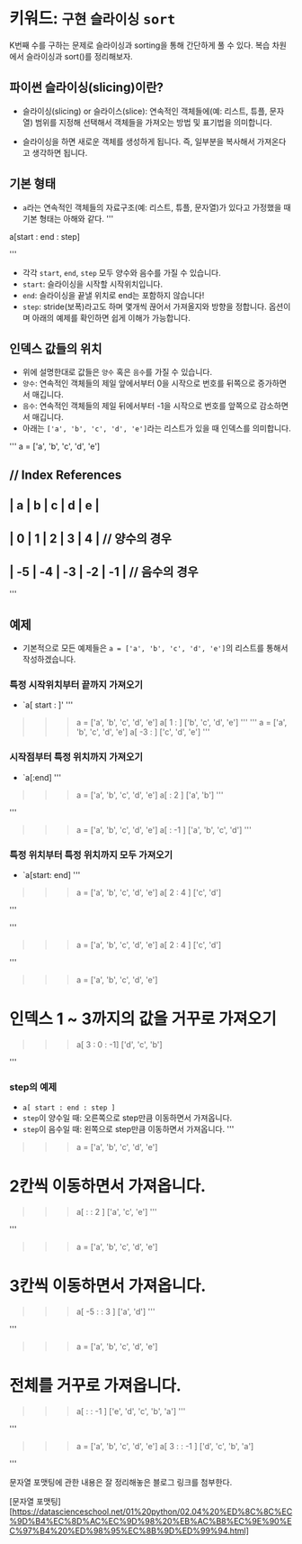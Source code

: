 # 키워드: `구현` `슬라이싱` `sort`
K번째 수를 구하는 문제로 슬라이싱과 sorting을 통해 간단하게 풀 수 있다.
복습 차원에서 슬라이싱과 sort()를 정리해보자.

## 파이썬 슬라이싱(slicing)이란?
- 슬라이싱(slicing) or 슬라이스(slice): 연속적인 객체들에(예: 리스트, 튜플, 문자열) 범위를 지정해 선택해서 객체들을 가져오는 방법 및 표기법을 의미합니다.

- 슬라이싱을 하면 새로운 객체를 생성하게 됩니다. 즉, 일부분을 복사해서 가져온다고 생각하면 됩니다.


## 기본 형태
- `a`라는 연속적인 객체들의  자료구조(예: 리스트, 튜플, 문자열)가 있다고 가정했을 때 기본 형태는 아해와 같다.
'''

a[start : end : step]

'''

- 각각 `start`, `end`, `step` 모두 양수와 음수를 가질 수 있습니다.
- `start`: 슬라이싱을 시작할 시작위치입니다.
- `end`: 슬라이싱을 끝낼 위치로 end는 포함하지 않습니다!
- `step`: stride(보폭)라고도 하며 몇개씩 끊어서 가져올지와 방향을 정합니다. 옵션이며 아래의 예제를 확인하면 쉽게 이해가 가능합니다.

## 인덱스 값들의 위치
- 위에 설명한대로 값들은 `양수` 혹은 `음수`를 가질 수 있습니다.
- `양수`: 연속적인 객체들의 제일 앞에서부터 0을 시작으로 번호를 뒤쪽으로 증가하면서 매깁니다.
- `음수`: 연속적인 객체들의 제일 뒤에서부터 -1을 시작으로 번호를 앞쪽으로 감소하면서 매깁니다.
- 아래는 `['a', 'b', 'c', 'd', 'e']`라는 리스트가 있을 때 인덱스를 의미합니다.

'''
a = ['a', 'b', 'c', 'd', 'e']

// Index References
-------------------------------
|  a  |  b  |  c  |  d  |  e  |
-------------------------------
|  0  |  1  |  2  |  3  |  4  |          // 양수의 경우
-------------------------------
| -5  | -4  | -3  | -2  | -1  |          // 음수의 경우
-------------------------------
'''

## 예제

- 기본적으로 모든 예제들은 `a = ['a', 'b', 'c', 'd', 'e']`의 리스트를 통해서 작성하겠습니다.

### 특정 시작위치부터 끝까지 가져오기
- `a[ start : ]'
'''
>>> a = ['a', 'b', 'c', 'd', 'e']
>>> a[ 1 :  ]
['b', 'c', 'd', 'e']
'''
'''
>>> a = ['a', 'b', 'c', 'd', 'e']
>>> a[ -3 :  ]
['c', 'd', 'e']
'''

### 시작점부터 특정 위치까지 가져오기
- `a[:end]
'''
>>> a = ['a', 'b', 'c', 'd', 'e']
>>> a[  : 2 ]
['a', 'b']
'''

'''
>>> a = ['a', 'b', 'c', 'd', 'e']
>>> a[  : -1 ]
['a', 'b', 'c', 'd']
'''

### 특정 위치부터 특정 위치까지 모두 가져오기
- `a[start: end]
'''
>>> a = ['a', 'b', 'c', 'd', 'e']
>>> a[ 2 : 4 ]
['c', 'd']

'''

'''
>>> a = ['a', 'b', 'c', 'd', 'e']
>>> a[ 2 : 4 ]
['c', 'd']

'''
>>> a = ['a', 'b', 'c', 'd', 'e']
# 인덱스 1 ~ 3까지의 값을 거꾸로 가져오기
>>> a[ 3 : 0 : -1]
['d', 'c', 'b']

'''

### step의 예제
- `a[ start : end : step ]`
- `step`이 양수일 때: 오른쪽으로 step만큼 이동하면서 가져옵니다.
- `step`이 음수일 때: 왼쪽으로 step만큼 이동하면서 가져옵니다.
'''
>>> a = ['a', 'b', 'c', 'd', 'e']
# 2칸씩 이동하면서 가져옵니다.
>>> a[ : : 2 ]
['a', 'c', 'e']
'''

'''
>>> a = ['a', 'b', 'c', 'd', 'e']
# 3칸씩 이동하면서 가져옵니다.
>>> a[ -5 : : 3 ]
['a', 'd']
'''

'''
>>> a = ['a', 'b', 'c', 'd', 'e']
# 전체를 거꾸로 가져옵니다.
>>> a[ : : -1 ]
['e', 'd', 'c', 'b', 'a']
'''

'''
>>> a = ['a', 'b', 'c', 'd', 'e']
>>> a[ 3 : : -1 ]
['d', 'c', 'b', 'a']

'''

문자열 포맷팅에 관한 내용은 잘 정리해놓은 블로그 링크를 첨부한다.

[문자열 포맷팅][https://datascienceschool.net/01%20python/02.04%20%ED%8C%8C%EC%9D%B4%EC%8D%AC%EC%9D%98%20%EB%AC%B8%EC%9E%90%EC%97%B4%20%ED%98%95%EC%8B%9D%ED%99%94.html]